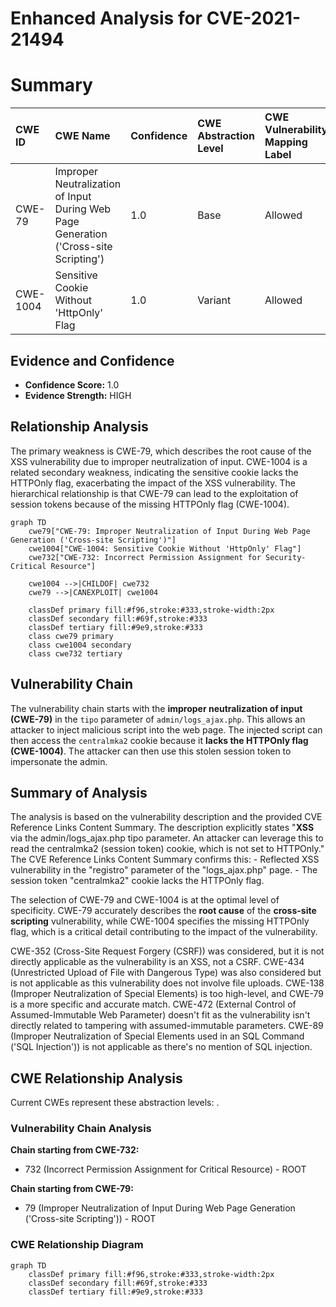 # Enhanced Analysis for CVE-2021-21494

# Summary
| CWE ID    | CWE Name                                                     | Confidence | CWE Abstraction Level | CWE Vulnerability Mapping Label | CWE-Vulnerability Mapping Notes |
| :-------- | :----------------------------------------------------------- | :--------- | :---------------------- | :------------------------------ | :---------------------------- |
| CWE-79    | Improper Neutralization of Input During Web Page Generation ('Cross-site Scripting') | 1.0        | Base                    | Allowed                       | Primary CWE                   |
| CWE-1004  | Sensitive Cookie Without 'HttpOnly' Flag                   | 1.0        | Variant                   | Allowed                       | Secondary CWE                 |

## Evidence and Confidence

*   **Confidence Score:** 1.0
*   **Evidence Strength:** HIGH

## Relationship Analysis
The primary weakness is CWE-79, which describes the root cause of the XSS vulnerability due to improper neutralization of input. CWE-1004 is a related secondary weakness, indicating the sensitive cookie lacks the HTTPOnly flag, exacerbating the impact of the XSS vulnerability. The hierarchical relationship is that CWE-79 can lead to the exploitation of session tokens because of the missing HTTPOnly flag (CWE-1004).

```mermaid
graph TD
    cwe79["CWE-79: Improper Neutralization of Input During Web Page Generation ('Cross-site Scripting')"]
    cwe1004["CWE-1004: Sensitive Cookie Without 'HttpOnly' Flag"]
    cwe732["CWE-732: Incorrect Permission Assignment for Security-Critical Resource"]
    
    cwe1004 -->|CHILDOF| cwe732
    cwe79 -->|CANEXPLOIT| cwe1004
    
    classDef primary fill:#f96,stroke:#333,stroke-width:2px
    classDef secondary fill:#69f,stroke:#333
    classDef tertiary fill:#9e9,stroke:#333
    class cwe79 primary
    class cwe1004 secondary
    class cwe732 tertiary
```

## Vulnerability Chain
The vulnerability chain starts with the **improper neutralization of input (CWE-79)** in the `tipo` parameter of `admin/logs_ajax.php`. This allows an attacker to inject malicious script into the web page. The injected script can then access the `centralmka2` cookie because it **lacks the HTTPOnly flag (CWE-1004)**. The attacker can then use this stolen session token to impersonate the admin.

## Summary of Analysis
The analysis is based on the vulnerability description and the provided CVE Reference Links Content Summary. The description explicitly states "**XSS** via the admin/logs_ajax.php tipo parameter. An attacker can leverage this to read the centralmka2 (session token) cookie, which is not set to HTTPOnly." The CVE Reference Links Content Summary confirms this:
    - Reflected XSS vulnerability in the "registro" parameter of the "logs_ajax.php" page.
    - The session token "centralmka2" cookie lacks the HTTPOnly flag.

The selection of CWE-79 and CWE-1004 is at the optimal level of specificity. CWE-79 accurately describes the **root cause** of the **cross-site scripting** vulnerability, while CWE-1004 specifies the missing HTTPOnly flag, which is a critical detail contributing to the impact of the vulnerability.

CWE-352 (Cross-Site Request Forgery (CSRF)) was considered, but it is not directly applicable as the vulnerability is an XSS, not a CSRF. CWE-434 (Unrestricted Upload of File with Dangerous Type) was also considered but is not applicable as this vulnerability does not involve file uploads. CWE-138 (Improper Neutralization of Special Elements) is too high-level, and CWE-79 is a more specific and accurate match. CWE-472 (External Control of Assumed-Immutable Web Parameter) doesn't fit as the vulnerability isn't directly related to tampering with assumed-immutable parameters. CWE-89 (Improper Neutralization of Special Elements used in an SQL Command ('SQL Injection')) is not applicable as there's no mention of SQL injection.


## CWE Relationship Analysis

Current CWEs represent these abstraction levels: .


### Vulnerability Chain Analysis

**Chain starting from CWE-732:**
- 732 (Incorrect Permission Assignment for Critical Resource) - ROOT


**Chain starting from CWE-79:**
- 79 (Improper Neutralization of Input During Web Page Generation ('Cross-site Scripting')) - ROOT



### CWE Relationship Diagram

```mermaid
graph TD
    classDef primary fill:#f96,stroke:#333,stroke-width:2px
    classDef secondary fill:#69f,stroke:#333
    classDef tertiary fill:#9e9,stroke:#333
```